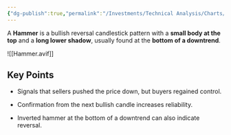 ```yaml
---
{"dg-publish":true,"permalink":"/Investments/Technical Analysis/Charts/CandleSticks/Hammer/"}
---
```


A **Hammer** is a bullish reversal candlestick pattern with a **small body at the top** and a **long lower shadow**, usually found at the **bottom of a downtrend**.

![[Hammer.avif]]

## Key Points

- Signals that sellers pushed the price down, but buyers regained control.
    
- Confirmation from the next bullish candle increases reliability.
    
- Inverted hammer at the bottom of a downtrend can also indicate reversal.

